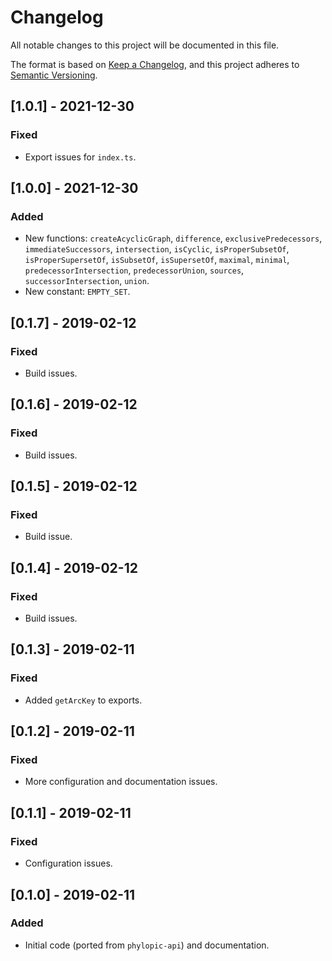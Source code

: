 # Changelog

All notable changes to this project will be documented in this file.

The format is based on [Keep a Changelog](https://keepachangelog.com/en/1.0.0/),
and this project adheres to [Semantic Versioning](https://semver.org/spec/v2.0.0.html).

## [1.0.1] - 2021-12-30

### Fixed

- Export issues for `index.ts`.

## [1.0.0] - 2021-12-30

### Added

- New functions: `createAcyclicGraph`, `difference`, `exclusivePredecessors`, `immediateSuccessors`, `intersection`, `isCyclic`, `isProperSubsetOf`, `isProperSupersetOf`, `isSubsetOf`, `isSupersetOf`, `maximal`, `minimal`, `predecessorIntersection`, `predecessorUnion`, `sources`, `successorIntersection`, `union`.
- New constant: `EMPTY_SET`.

## [0.1.7] - 2019-02-12

### Fixed

- Build issues.

## [0.1.6] - 2019-02-12

### Fixed

- Build issues.

## [0.1.5] - 2019-02-12

### Fixed

- Build issue.

## [0.1.4] - 2019-02-12

### Fixed

- Build issues.

## [0.1.3] - 2019-02-11

### Fixed

- Added `getArcKey` to exports.

## [0.1.2] - 2019-02-11

### Fixed

- More configuration and documentation issues.

## [0.1.1] - 2019-02-11

### Fixed

- Configuration issues.

## [0.1.0] - 2019-02-11

### Added

- Initial code (ported from `phylopic-api`) and documentation.
